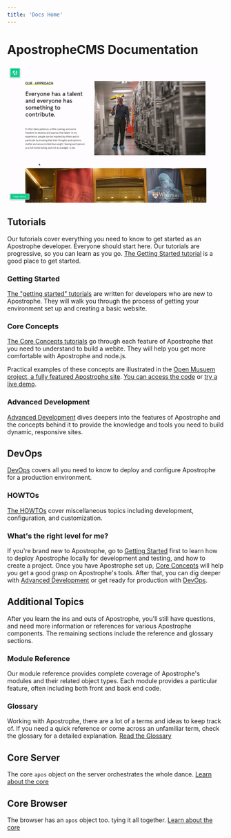 ```yaml
---
title: 'Docs Home'
---
```


# ApostropheCMS Documentation

![ApostropheCMS as an editor](../images/assets/ezgif.com-video-to-gif.gif)

## Tutorials

Our tutorials cover everything you need to know to get started as an Apostrophe developer. Everyone should start here. Our tutorials are progressive, so you can learn as you go. [The Getting Started tutorial](/getting-started/setting-up-your-environment.md) is a good place to get started.

### Getting Started

[The "getting started" tutorials](/getting-started/setting-up-your-environment.md) are written for developers who are new to Apostrophe. They will walk you through the process of getting your environment set up and creating a basic website.

### Core Concepts

[The Core Concepts tutorials](/core-concepts/technical-overview.md) go through each feature of Apostrophe that you need to understand to build a webite.  They will help you get more comfortable with Apostrophe and node.js.

Practical examples of these concepts are illustrated in the [Open Musuem project, a fully featured Apostrophe site](https://github.com/apostrophecms/apostrophe-open-museum). [You can access the code](https://github.com/apostrophecms/apostrophe-open-museum) or [try a live demo](http://demo.apostrophecms.org).


### Advanced Development

[Advanced Development](/advanced-topics) dives deepers into the features of Apostrophe and the concepts behind it to provide the knowledge and tools you need to build dynamic, responsive sites.

## DevOps

[DevOps](/devops) covers all you need to know to deploy and configure Apostrophe for a production environment.

### HOWTOs

[The HOWTOs](/howtos) cover miscellaneous topics including development, configuration, and customization.

### What's the right level for me?

If you're brand new to Apostrophe, go to [Getting Started](/getting-started/setting-up-your-environment.md) first to learn how to deploy Apostrophe locally for development and testing, and how to create a project. Once you have Apostrophe set up, [Core Concepts](/core-concepts/README.md) will help you get a good grasp on Apostrophe's tools. After that, you can dig deeper with [Advanced Development](/advanced-topics) or get ready for production with [DevOps](/devops).

## Additional Topics

After you learn the ins and outs of Apostrophe, you'll still have questions, and need more information or references for various Apostrophe components. The remaining sections include the reference and glossary sections.

### Module Reference

Our module reference provides complete coverage of Apostrophe's modules and their related object types. Each module provides a particular feature, often including both front and back end code.

### Glossary

Working with Apostrophe, there are a lot of a terms and ideas to keep track of. If you need a quick reference or come across an unfamiliar term, check the glossary for a detailed explanation. [Read the Glossary](/reference/glossary.md)

## Core Server

The core `apos` object on the server orchestrates the whole dance. [Learn about the core](/reference/core-server.md)

## Core Browser

The browser has an `apos` object too. tying it all together. [Learn about the core](/reference/core-browser.md)
